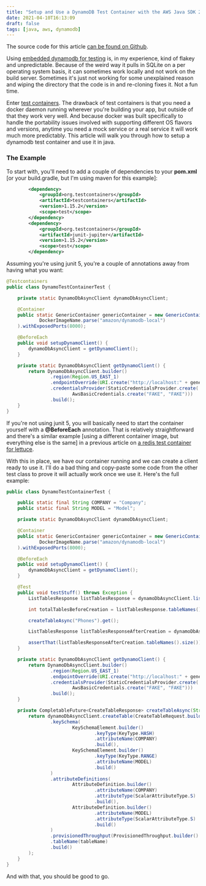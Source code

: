 ```yaml
---
title: "Setup and Use a DynamoDB Test Container with the AWS Java SDK 2.0"
date: 2021-04-10T16:13:09
draft: false
tags: [java, aws, dynamodb]
---
```


The source code for this article [can be found on Github](https://github.com/nfisher23/webflux-and-dynamo).

Using [embedded dynamodb for testing](https://nickolasfisher.com/blog/Configuring-an-In-Memory-DynamoDB-instance-with-Java-for-Integration-Testing) is, in my experience, kind of flakey and unpredictable. Because of the weird way it pulls in SQLite on a per operating system basis, it can sometimes work locally and not work on the build server. Sometimes it's just not working for some unexplained reason and wiping the directory that the code is in and re-cloning fixes it. Not a fun time.

Enter [test containers](https://www.testcontainers.org/). The drawback of test containers is that you need a docker daemon running wherever you're building your app, but outside of that they work very well. And because docker was built specifically to handle the portability issues involved with supporting different OS flavors and versions, anytime you need a mock service or a real service it will work much more predictably. This article will walk you through how to setup a dynamodb test container and use it in java.

### The Example

To start with, you'll need to add a couple of dependencies to your **pom.xml** \[or your build.gradle, but I'm using maven for this example\]:

```xml
        <dependency>
            <groupId>org.testcontainers</groupId>
            <artifactId>testcontainers</artifactId>
            <version>1.15.2</version>
            <scope>test</scope>
        </dependency>
        <dependency>
            <groupId>org.testcontainers</groupId>
            <artifactId>junit-jupiter</artifactId>
            <version>1.15.2</version>
            <scope>test</scope>
        </dependency>

```

Assuming you're using junit 5, you're a couple of annotations away from having what you want:

```java
@Testcontainers
public class DynamoTestContainerTest {

    private static DynamoDbAsyncClient dynamoDbAsyncClient;

    @Container
    public static GenericContainer genericContainer = new GenericContainer(
            DockerImageName.parse("amazon/dynamodb-local")
    ).withExposedPorts(8000);

    @BeforeEach
    public void setupDynamoClient() {
        dynamoDbAsyncClient = getDynamoClient();
    }

    private static DynamoDbAsyncClient getDynamoClient() {
        return DynamoDbAsyncClient.builder()
                .region(Region.US_EAST_1)
                .endpointOverride(URI.create("http://localhost:" + genericContainer.getFirstMappedPort()))
                .credentialsProvider(StaticCredentialsProvider.create(
                        AwsBasicCredentials.create("FAKE", "FAKE")))
                .build();
    }
}

```

If you're not using junit 5, you will basically need to start the container yourself with a **@BeforeEach** annotation. That is relatively straightforward and there's a similar example \[using a different container image, but everything else is the same\] in a previous article on [a redis test container for lettuce](https://nickolasfisher.com/blog/How-to-use-a-Redis-Test-Container-with-LettuceSpring-Boot-Webflux).

With this in place, we have our container running and we can create a client ready to use it. I'll do a bad thing and copy-paste some code from the other test class to prove it will actually work once we use it. Here's the full example:

```java
public class DynamoTestContainerTest {

    public static final String COMPANY = "Company";
    public static final String MODEL = "Model";

    private static DynamoDbAsyncClient dynamoDbAsyncClient;

    @Container
    public static GenericContainer genericContainer = new GenericContainer(
            DockerImageName.parse("amazon/dynamodb-local")
    ).withExposedPorts(8000);

    @BeforeEach
    public void setupDynamoClient() {
        dynamoDbAsyncClient = getDynamoClient();
    }

    @Test
    public void testStuff() throws Exception {
        ListTablesResponse listTablesResponse = dynamoDbAsyncClient.listTables().get();

        int totalTablesBeforeCreation = listTablesResponse.tableNames().size();

        createTableAsync("Phones").get();

        ListTablesResponse listTablesResponseAfterCreation = dynamoDbAsyncClient.listTables().get();

        assertThat(listTablesResponseAfterCreation.tableNames().size()).isEqualTo(totalTablesBeforeCreation + 1);
    }

    private static DynamoDbAsyncClient getDynamoClient() {
        return DynamoDbAsyncClient.builder()
                .region(Region.US_EAST_1)
                .endpointOverride(URI.create("http://localhost:" + genericContainer.getFirstMappedPort()))
                .credentialsProvider(StaticCredentialsProvider.create(
                        AwsBasicCredentials.create("FAKE", "FAKE")))
                .build();
    }

    private CompletableFuture<CreateTableResponse> createTableAsync(String tableName) {
        return dynamoDbAsyncClient.createTable(CreateTableRequest.builder()
                .keySchema(
                        KeySchemaElement.builder()
                                .keyType(KeyType.HASH)
                                .attributeName(COMPANY)
                                .build(),
                        KeySchemaElement.builder()
                                .keyType(KeyType.RANGE)
                                .attributeName(MODEL)
                                .build()
                )
                .attributeDefinitions(
                        AttributeDefinition.builder()
                                .attributeName(COMPANY)
                                .attributeType(ScalarAttributeType.S)
                                .build(),
                        AttributeDefinition.builder()
                                .attributeName(MODEL)
                                .attributeType(ScalarAttributeType.S)
                                .build()
                )
                .provisionedThroughput(ProvisionedThroughput.builder().readCapacityUnits(100L).writeCapacityUnits(100L).build())
                .tableName(tableName)
                .build()
        );
    }
}

```

And with that, you should be good to go.
